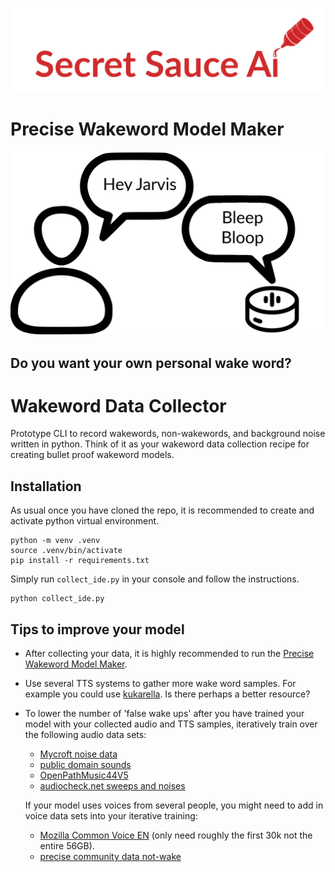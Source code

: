 ![Secret Sauce AI](https://github.com/secretsauceai/secret_sauce_ai/blob/main/SSAI_logo_2.3_compressed_cropped.png?raw=true)
# Precise Wakeword Model Maker
![Wake word](https://github.com/secretsauceai/secret_sauce_ai/blob/main/SSAI_wakeword_scene_compressed.png?raw=true)
## Do you want your own personal wake word?
# Wakeword Data Collector
Prototype CLI to record wakewords, non-wakewords, and background noise written in python. Think of it as your wakeword data collection recipe for creating bullet proof wakeword models. 

## Installation
As usual once you have cloned the repo, it is recommended to create and activate python virtual environment.
```console
python -m venv .venv
source .venv/bin/activate
pip install -r requirements.txt
```

Simply run `collect_ide.py` in your console and follow the instructions.
```
python collect_ide.py
```

## Tips to improve your model
* After collecting your data, it is highly recommended to run the [Precise Wakeword Model Maker](https://github.com/secretsauceai/precise-wakeword-model-maker).
* Use several TTS systems to gather more wake word samples.
For example you could use [kukarella](https://www.kukarella.com/). Is there perhaps a better resource?
* To lower the number of 'false wake ups' after you have trained your model with your collected audio and TTS samples, iteratively train over the following audio data sets:

    * [Mycroft noise data](https://github.com/MycroftAI/Precise-Community-Data/tree/master/not-wake-words/noises)
    * [public domain sounds](http://pdsounds.tuxfamily.org/)
    * [OpenPathMusic44V5](https://archive.org/details/OpenPathMusic44V5)
    * [audiocheck.net sweeps and noises](https://www.audiocheck.net/testtones_index.php) 

     If your model uses voices from several people, you might need to add in voice data sets into your iterative training:
    * [Mozilla Common Voice EN](https://commonvoice.mozilla.org/en/datasets) (only need roughly the first 30k not the entire 56GB). 
    * [precise community data not-wake](https://github.com/MycroftAI/Precise-Community-Data/tree/master/not-wake-words)
